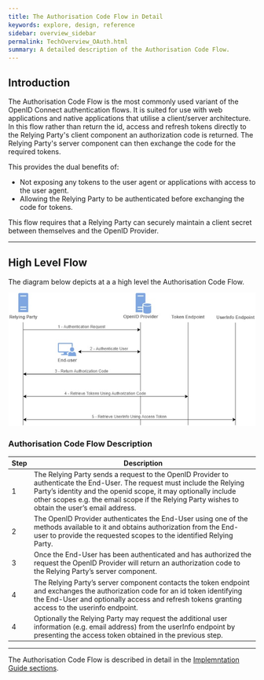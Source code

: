```yaml
---
title: The Authorisation Code Flow in Detail
keywords: explore, design, reference
sidebar: overview_sidebar
permalink: TechOverview_OAuth.html
summary: A detailed description of the Authorisation Code Flow.
---
```


## Introduction

The Authorisation Code Flow is the most commonly used variant of the OpenID Connect authentication flows. It is suited for use with web applications and native applications that utilise a client/server architecture. In this flow rather than return the id, access and refresh tokens directly to the Relying Party's client component an authorization code is returned. The Relying Party's server component can then exchange the code for the required tokens.

This provides the dual benefits of:

* Not exposing any tokens to the user agent or applications with access to the user agent.
* Allowing the Relying Party to be authenticated before exchanging the code for tokens.

This flow requires that a Relying Party can securely maintain a client secret between themselves and the OpenID Provider.

---

## High Level Flow

The diagram below depicts at a a high level the Authorisation Code Flow.

![Authorisation Code Flow](images/OIDCAuthCodeFlow.jpg)

### Authorisation Code Flow Description

| Step| Description|
| ----- | --------- |
|1|The Relying Party sends a request to the OpenID Provider to authenticate the End-User. The request must include the Relying Party’s identity and the openid scope, it may optionally include other scopes e.g. the email scope if the Relying Party wishes to obtain the user’s email address.|
|2|The OpenID Provider authenticates the End-User using one of the methods available to it and obtains authorization from the End-user to provide the requested scopes to the identified Relying Party.|
|3|Once the End-User has been authenticated and has authorized the request the OpenID Provider will return an authorization code to the Relying Party’s server component.|
|4|The Relying Party’s server component contacts the token endpoint and exchanges the authorization code for an id token identifying the End-User and optionally access and refresh tokens granting access to the userinfo endpoint.|
|4|Optionally the Relying Party may request the additional user information (e.g. email address) from the userInfo endpoint by presenting the access token obtained in the previous step.|

---

The Authorisation Code Flow is described in detail in the [Implemntation Guide sections](Impguide_DetailOverview.html).
